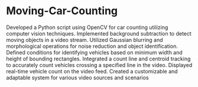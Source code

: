 # Moving-Car-Counting
Developed a Python script using OpenCV for car counting utilizing computer vision techniques.
Implemented background subtraction to detect moving objects in a video stream.
Utilized Gaussian blurring and morphological operations for noise reduction and object identification.
Defined conditions for identifying vehicles based on minimum width and height of bounding rectangles.
Integrated a count line and centroid tracking to accurately count vehicles crossing a specified line in the video.
Displayed real-time vehicle count on the video feed.
Created a customizable and adaptable system for various video sources and scenarios
